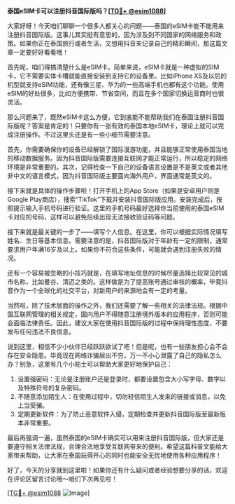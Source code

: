 **泰国eSIM卡可以注册抖音国际版吗？[[TG💪+ @esim1088](https://t.me/s/esim1088)]**

大家好呀！今天咱们聊聊一个很多人都关心的问题——泰国的eSIM卡能不能用来注册抖音国际版。这事儿其实挺有意思的，因为涉及到不同国家的网络服务和政策。如果你正在泰国旅行或者生活，又想用抖音来记录自己的精彩瞬间，那这篇文章一定要好好看看哦！

首先呢，咱们得搞清楚什么是eSIM卡。简单来说，eSIM卡就是一种虚拟的SIM卡，它不需要实体卡槽就能直接安装到支持它的设备里。比如iPhone XS及以后的机型就支持eSIM功能，还有像三星、华为的一些高端手机也都有这个功能。使用eSIM的好处很多，比如方便携带、节省空间，而且在多个国家切换运营商时也很灵活。

那么问题来了，既然eSIM卡这么方便，它到底能不能帮助我们在泰国注册抖音国际版呢？答案是肯定的！只要你有一张有效的泰国本地eSIM卡，理论上就可以完成注册操作。不过这里头还是有一些小细节需要注意。

首先，你需要确保你的设备已经解锁了国际漫游功能，并且能够正常使用泰国当地的移动数据服务。因为抖音国际版需要连接互联网才能正常运行，所以稳定的网络环境是非常重要的。其次，记得检查一下自己的设备语言设置是不是英文或者其他非中文的语言模式，因为抖音国际版主要面向海外用户，界面通常是英文的。

接下来就是具体的操作步骤啦！打开手机上的App Store（如果是安卓用户则是Google Play商店），搜索“TikTok”下载并安装抖音国际版应用。安装完成后，按照提示输入手机号码进行验证。这里的手机号码最好选择你当前使用的泰国eSIM卡对应的号码，这样可以避免后续出现无法接收验证码等问题。

接下来就是最关键的一步了——填写个人信息。在这里，你可以根据实际情况填写姓名、生日等基本信息。需要注意的是，抖音国际版对于年龄有一定的限制，通常要求用户年满16岁及以上。如果你不符合这些条件，可能就会遇到注册失败的情况。

还有一个容易被忽略的小技巧就是，在填写地址信息的时候尽量选择比较常见的城市名称，比如曼谷、清迈之类的。这样做是为了提高账号通过审核的概率，毕竟抖音作为一个全球化的社交平台，对新用户的来源地会有一定的考量。

当然啦，除了技术层面的操作之外，我们还需要了解一些相关的法律法规。根据中国互联网管理的相关规定，国内用户不得随意注册境外版本的应用程序，否则可能会面临法律责任。因此，建议大家在使用抖音国际版的过程中保持理性态度，不要发布任何违法不良信息。

说到这里，相信不少小伙伴已经跃跃欲试了吧！但是呢，也有一些朋友担心会不会存在安全隐患。毕竟现在网络诈骗层出不穷，万一不小心泄露了自己的隐私怎么办？别急，这里有几个小贴士可以帮助大家更好地保护自己：

1. 设置强密码：无论是注册账户还是登录时，都要设置包含大小写字母、数字以及特殊符号的复杂密码。
2. 不随意添加陌生人：在使用过程中，切勿轻信陌生人发来的链接或消息，以免上当受骗。
3. 定期更新软件：为了防止恶意软件入侵，定期检查并更新抖音国际版至最新版本非常重要。

最后再强调一遍，虽然泰国的eSIM卡确实可以用来注册抖音国际版，但大家还是要遵守相关法律法规，合理合法地享受互联网带来的便利。希望这篇科普文能给大家带来帮助，让大家在泰国玩得开心的同时也能安全无忧地使用各种应用程序！

好了，今天的分享就到这里啦！如果你还有什么疑问或者经验想要分享的话，欢迎在评论区留言讨论哦～咱们下次再见啦！

[[TG💪+ @esim1088](https://t.me/s/esim1088) ![Image](https://i.postimg.cc/4NQfJmqS/Snipaste-2025-05-13-00-14-12.png)]
